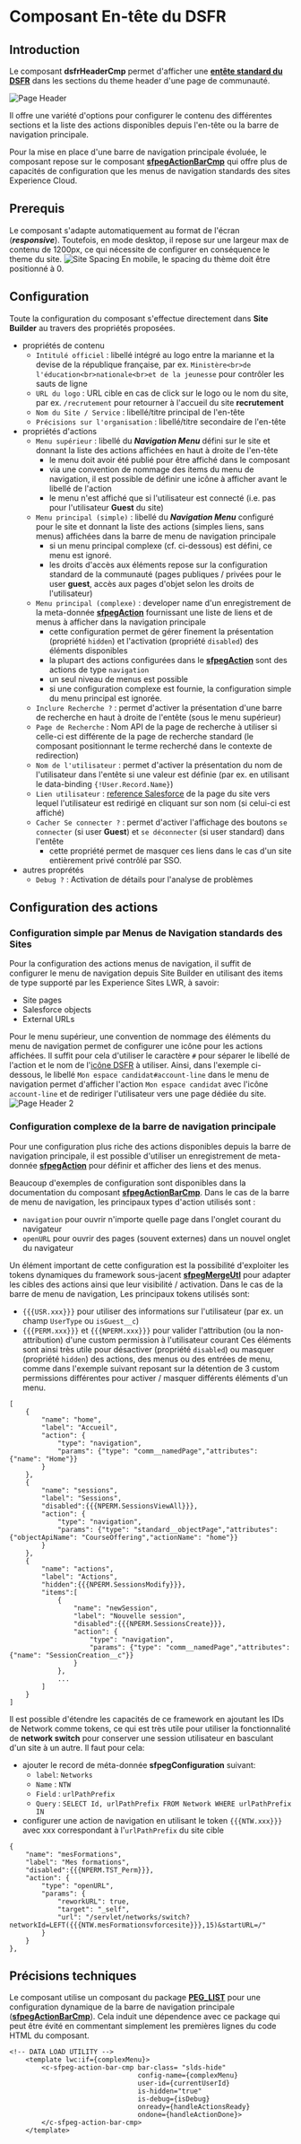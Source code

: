 # Composant En-tête du **DSFR**

## Introduction

Le composant **dsfrHeaderCmp** permet d'afficher une **[entête standard du DSFR](https://www.systeme-de-design.gouv.fr/elements-d-interface/composants/en-tete)** dans les sections du theme header d'une page de communauté.

![Page Header](/media/dsfrHeaderCmp.png) 


Il offre une variété d'options pour configurer le contenu des différentes sections et la liste des actions disponibles depuis l'en-tête ou la barre de navigation principale.

Pour la mise en place d'une barre de navigation principale évoluée, le composant repose sur le composant **[sfpegActionBarCmp](https://github.com/pegros/PEG_LIST/blob/master/help/sfpegActionBarCmp.md)** qui offre plus de capacités de configuration que les menus de navigation standards des sites Experience Cloud.


## Prerequis

Le composant s'adapte automatiquement au format de l'écran (***responsive***). Toutefois, en mode desktop, il repose sur une largeur max de contenu de 1200px, ce qui nécessite de configurer en conséquence le theme du site.
![Site Spacing](/media/dsfrSpacing.png)
En mobile, le spacing du thème doit être positionné à 0.


## Configuration

Toute la configuration du composant s'effectue directement dans **Site Builder** au travers des propriétés proposées.
* propriétés de contenu
    * `Intitulé officiel` : libellé intégré au logo entre la marianne et la devise de la république française, par ex. 
    `Ministère<br>de l'éducation<br>nationale<br>et de la jeunesse` pour contrôler les sauts de ligne
    * `URL du logo` : URL cible en cas de click sur le logo ou le nom du site, par ex. `/recrutement` pour retourner à l'accueil du site **recrutement**
    * `Nom du Site / Service` : libellé/titre principal de l'en-tête
    * `Précisions sur l'organisation` : libellé/titre secondaire de l'en-tête
* propriétés d'actions
    * `Menu supérieur` : libellé du ***Navigation Menu*** défini sur le site et donnant la liste des actions affichées en haut à droite de l'en-tête 
        * le menu doit avoir été publié pour être affiché dans le composant
        * via une convention de nommage des items du menu de navigation, il est possible de définir une icône à afficher avant le libellé de l'action
        * le menu n'est affiché que si l'utilisateur est connecté (i.e. pas pour l'utilisateur **Guest** du site)
    * `Menu principal (simple)` : libellé du ***Navigation Menu*** configuré pour le site et donnant la liste des actions (simples liens, sans menus) affichées dans la barre de menu de navigation principale
        * si un menu principal complexe (cf. ci-dessous) est défini, ce menu est ignoré.
        * les droits d'accès aux éléments repose sur la configuration standard de la communauté (pages publiques / privées pour le user **guest**, accès aux pages d'objet selon les droits de l'utilisateur)
    * `Menu principal (complexe)` : developer name d'un enregistrement de la meta-donnée **[sfpegAction](https://github.com/pegros/PEG_LIST/blob/master/help/sfpegActionBarCmp.md)** fournissant une liste de liens et de menus à afficher dans la navigation principale
        * cette configuration permet de gérer finement la présentation (propriété `hidden`) et l'activation (propriété `disabled`) des éléments disponibles
        * la plupart des actions configurées dans le **[sfpegAction](https://github.com/pegros/PEG_LIST/blob/master/help/sfpegActionBarCmp.md)** sont des actions de type `navigation`
        * un seul niveau de menus est possible
        * si une configuration complexe est fournie, la configuration simple du menu principal est ignorée.
    * `Inclure Recherche ?` : permet d'activer la présentation d'une barre de recherche en haut à droite de l'entête (sous le menu supérieur)
    * `Page de Recherche` : Nom API de la page de recherche à utiliser si celle-ci est différente de la page de recherche standard (le composant positionnant le terme recherché dans le contexte de redirection)
    * `Nom de l'utilisateur` : permet d'activer la présentation du nom de l'utilisateur dans l'entête si une valeur est définie (par ex. en utilisant le data-binding `{!User.Record.Name}`)
    * `Lien utilisateur` : [reference Salesforce](https://developer.salesforce.com/docs/component-library/documentation/en/lwc/lwc.reference_page_reference_type) de la page du site vers lequel l'utilisateur est redirigé en cliquant sur son nom (si celui-ci est affiché)
    * `Cacher Se connecter ?` : permet d'activer l'affichage des boutons `se connecter` (si user **Guest**) et `se déconnecter` (si user standard) dans l'entête
        * cette propriété permet de masquer ces liens dans le cas d'un site entièrement privé contrôlé par SSO.
* autres proprétés
    * `Debug ?` : Activation de détails pour l'analyse de problèmes


## Configuration des actions

### Configuration simple par Menus de Navigation standards des Sites 

Pour la configuration des actions menus de navigation, il suffit de configurer le menu de navigation depuis Site Builder en utilisant des items de type supporté par les Experience Sites LWR, à savoir: 
* Site pages
* Salesforce objects
* External URLs

Pour le menu supérieur, une convention de nommage des éléments du menu de navigation permet de configurer une icône pour les actions affichées. Il suffit pour cela d'utiliser le caractère `#` pour séparer le libellé de l'action et le nom de l'[icône DSFR](https://www.systeme-de-design.gouv.fr/elements-d-interface/fondamentaux-techniques/icones) à utiliser.
Ainsi, dans l'exemple ci-dessous, le libellé `Mon espace candidat#account-line` dans le menu de navigation permet d'afficher l'action `Mon espace candidat` avec l'icône `account-line` et de rediriger l'utilisateur vers une page dédiée du site.
![Page Header 2](/media/dsfrHeaderCmp2.png) 


### Configuration complexe de la barre de navigation principale 

Pour une configuration plus riche des actions disponibles depuis la barre de navigation principale, il est possible d'utiliser un enregistrement de meta-donnée **[sfpegAction](https://github.com/pegros/PEG_LIST/blob/master/help/sfpegActionBarCmp.md)** pour définir et afficher des liens et des menus.

Beaucoup d'exemples de configuration sont disponibles dans la documentation du composant **[sfpegActionBarCmp](https://github.com/pegros/PEG_LIST/blob/master/help/sfpegActionBarCmp.md)**. Dans le cas de la barre de menu de navigation, les principaux types d'action utilisés sont :
* `navigation` pour ouvrir n'importe quelle page dans l'onglet courant du navigateur
* `openURL` pour ouvrir des pages (souvent externes) dans un nouvel onglet du navigateur

Un élément important de cette configuration est la possibilité d'exploiter les tokens dynamiques du framework sous-jacent **[sfpegMergeUtl](https://github.com/pegros/PEG_LIST/blob/master/help/sfpegMergeUtl.md)** pour adapter les cibles des actions ainsi que leur visibilité / activation. Dans le cas de la barre de menu de navigation,  Les principaux tokens utilisés sont:
* `{{{USR.xxx}}}` pour utiliser des informations sur l'utilisateur (par ex. un champ `UserType` ou `isGuest__c`)
* `{{{PERM.xxx}}}` et `{{{NPERM.xxx}}}` pour valider l'attribution (ou la non-attribution) d'une custom permission à l'utilisateur courant
Ces éléments sont ainsi très utile pour désactiver (propriété `disabled`) ou masquer (propriété `hidden`) des actions, des menus ou des entrées de menu, comme dans l'exemple suivant reposant sur la détention de 3 custom permissions différentes pour activer / masquer différents éléments d'un menu.
```
[
    {
        "name": "home",
        "label": "Accueil",
        "action": {
            "type": "navigation",
            "params": {"type": "comm__namedPage","attributes": {"name": "Home"}}
        }
    },
    {
        "name": "sessions",
        "label": "Sessions",
        "disabled":{{{NPERM.SessionsViewAll}}},
        "action": {
            "type": "navigation",
            "params": {"type": "standard__objectPage","attributes": {"objectApiName": "CourseOffering","actionName": "home"}}
        }
    },
    {
        "name": "actions",
        "label": "Actions",
        "hidden":{{{NPERM.SessionsModify}}},
        "items":[
            {
                "name": "newSession",
                "label": "Nouvelle session",
                "disabled":{{{NPERM.SessionsCreate}}},
                "action": {
                    "type": "navigation",
                    "params": {"type": "comm__namedPage","attributes": {"name": "SessionCreation__c"}}
                }
            },
            ...
        ]
    }
]
```

Il est possible d'étendre les capacités de ce framework en ajoutant les IDs de Network comme tokens, ce qui est très utile pour utiliser la fonctionnalité de **network switch** pour conserver une session utilisateur en basculant d'un site à un autre. Il faut pour cela:
* ajouter le record de méta-donnée **sfpegConfiguration** suivant:
    * `label`: `Networks`
    * `Name` : `NTW`
    * `Field` : `urlPathPrefix`
    * `Query` : `SELECT Id, urlPathPrefix FROM Network WHERE urlPathPrefix IN`
* configurer une action de navigation en utilisant le token `{{{NTW.xxx}}}` avec xxx correspondant à l'`urlPathPrefix` du site cible
```
{
    "name": "mesFormations",
    "label": "Mes formations",
    "disabled":{{{NPERM.TST_Perm}}},
    "action": {
        "type": "openURL",
        "params": {
            "reworkURL": true,
            "target": "_self",
            "url": "/servlet/networks/switch?networkId=LEFT({{{NTW.mesFormationsvforcesite}}},15)&startURL=/"
        }
    }
},
```

## Précisions techniques

Le composant utilise un composant du package **[PEG_LIST](https://github.com/pegros/PEG_LIST)** pour une configuration dynamique de la barre de navigation principale (**[sfpegActionBarCmp](https://github.com/pegros/PEG_LIST/blob/master/help/sfpegActionBarCmp.md)**).
Cela induit une dépendence avec ce package qui peut être évité en commentant simplement les premières lignes du code HTML du composant.
```
<!-- DATA LOAD UTILITY -->
    <template lwc:if={complexMenu}>
        <c-sfpeg-action-bar-cmp bar-class= "slds-hide"
                                config-name={complexMenu}
                                user-id={currentUserId}
                                is-hidden="true"
                                is-debug={isDebug}
                                onready={handleActionsReady}
                                ondone={handleActionDone}>
        </c-sfpeg-action-bar-cmp>
    </template>
``` 


